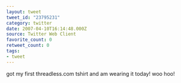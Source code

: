 ```yaml
---
layout: tweet
tweet_id: "23795231"
category: twitter
date: 2007-04-10T16:14:48.000Z
source: Twitter Web Client
favorite_count: 0
retweet_count: 0
tags:
- tweet
---
```


got my first threadless.com tshirt and am wearing it today!  woo hoo!
